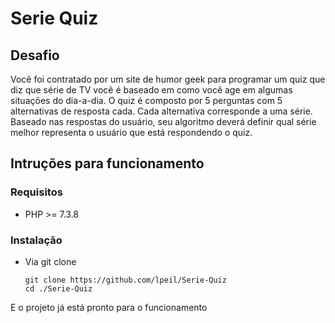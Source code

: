 # Serie Quiz

## Desafio

Você foi contratado por um site de humor geek para programar um quiz que diz que série de TV você é baseado em como você age em algumas situações do dia-a-dia.
O quiz é composto por 5 perguntas com 5 alternativas de resposta cada. Cada alternativa corresponde a uma série.
Baseado nas respostas do usuário, seu algoritmo deverá definir qual série melhor representa o usuário que está respondendo o quiz.

## Intruções para funcionamento

### Requisitos

* PHP >= 7.3.8

### Instalação

* Via git clone

      git clone https://github.com/lpeil/Serie-Quiz
      cd ./Serie-Quiz
      
 E o projeto já está pronto para o funcionamento
